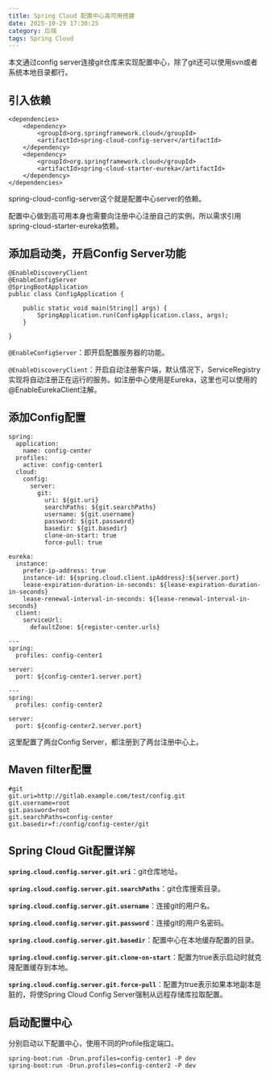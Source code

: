 ```yaml
---
title: Spring Cloud 配置中心高可用搭建
date: 2025-10-29 17:30:25
category: 后端
tags: Spring Cloud
---
```


本文通过config server连接git仓库来实现配置中心，除了git还可以使用svn或者系统本地目录都行。

## 引入依赖

```
<dependencies>
    <dependency>
		<groupId>org.springframework.cloud</groupId>
		<artifactId>spring-cloud-config-server</artifactId>
	</dependency>
	<dependency>
		<groupId>org.springframework.cloud</groupId>
		<artifactId>spring-cloud-starter-eureka</artifactId>
	</dependency>
</dependencies>
```

spring-cloud-config-server这个就是配置中心server的依赖。

配置中心做到高可用本身也需要向注册中心注册自己的实例，所以需求引用spring-cloud-starter-eureka依赖。

## 添加启动类，开启Config Server功能


```
@EnableDiscoveryClient
@EnableConfigServer
@SpringBootApplication
public class ConfigApplication {

	public static void main(String[] args) {
		SpringApplication.run(ConfigApplication.class, args);
	}

}
```

`@EnableConfigServer`：即开启配置服务器的功能。

`@EnableDiscoveryClient`：开启自动注册客户端，默认情况下，ServiceRegistry实现将自动注册正在运行的服务。如注册中心使用是Eureka，这里也可以使用的@EnableEurekaClient注解。

## 添加Config配置

```
spring: 
  application:
    name: config-center
  profiles:
    active: config-center1
  cloud: 
    config:
      server:
        git:
          uri: ${git.uri}
          searchPaths: ${git.searchPaths}
          username: ${git.username}
          password: ${git.password}
          basedir: ${git.basedir}
          clone-on-start: true
          force-pull: true
          
eureka:
  instance: 
    prefer-ip-address: true  
    instance-id: ${spring.cloud.client.ipAddress}:${server.port}
    lease-expiration-duration-in-seconds: ${lease-expiration-duration-in-seconds}
    lease-renewal-interval-in-seconds: ${lease-renewal-interval-in-seconds}
  client:
    serviceUrl:
      defaultZone: ${register-center.urls}
    
---
spring:
  profiles: config-center1
  
server: 
  port: ${config-center1.server.port}

---
spring: 
  profiles: config-center2
  
server: 
  port: ${config-center2.server.port}
```

这里配置了两台Config Server，都注册到了两台注册中心上。

## Maven filter配置

```
#git
git.uri=http://gitlab.example.com/test/config.git
git.username=root
git.password=root
git.searchPaths=config-center
git.basedir=f:/config/config-center/git
```


## Spring Cloud Git配置详解

**`spring.cloud.config.server.git.uri`**：git仓库地址。

**`spring.cloud.config.server.git.searchPaths`**：git仓库搜索目录。

**`spring.cloud.config.server.git.username`**：连接git的用户名。

**`spring.cloud.config.server.git.password`**：连接git的用户名密码。

**`spring.cloud.config.server.git.basedir`**：配置中心在本地缓存配置的目录。

**`spring.cloud.config.server.git.clone-on-start`**：配置为true表示启动时就克隆配置缓存到本地。

**`spring.cloud.config.server.git.force-pull`**：配置为true表示如果本地副本是脏的，将使Spring Cloud Config Server强制从远程存储库拉取配置。


## 启动配置中心

分别启动以下配置中心，使用不同的Profile指定端口。


```
spring-boot:run -Drun.profiles=config-center1 -P dev
spring-boot:run -Drun.profiles=config-center2 -P dev
```
